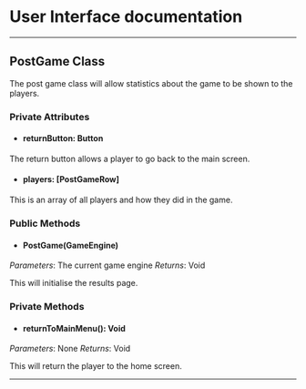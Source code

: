 # User Interface documentation
---

## PostGame Class

The post game class will allow statistics about the game to be shown to the players. 

### Private Attributes 
- #### returnButton: Button
The return button allows a player to go back to the main screen.

- #### players: [PostGameRow]
This is an array of all players and how they did in the game.

### Public Methods 
- #### PostGame(GameEngine)
*Parameters*: The current game engine 
*Returns*: Void

This will initialise the results page.

### Private Methods
- #### returnToMainMenu(): Void
*Parameters*: None
*Returns*: Void

This will return the player to the home screen.

---